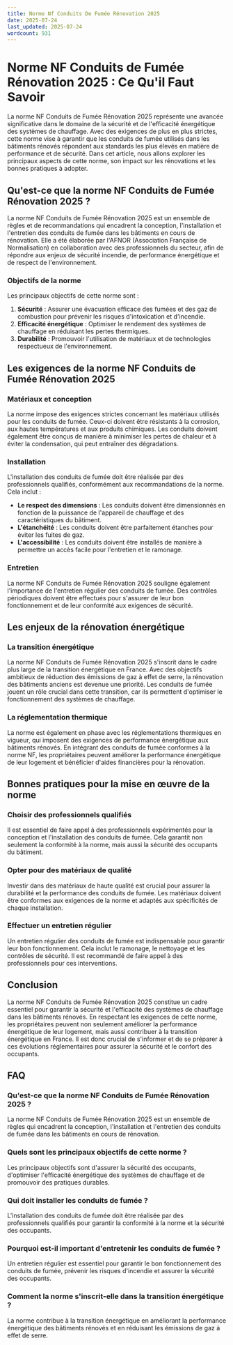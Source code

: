 ```yaml
---
title: Norme Nf Conduits De Fumée Rénovation 2025
date: 2025-07-24
last_updated: 2025-07-24
wordcount: 931
---
```


# Norme NF Conduits de Fumée Rénovation 2025 : Ce Qu'il Faut Savoir

La norme NF Conduits de Fumée Rénovation 2025 représente une avancée significative dans le domaine de la sécurité et de l'efficacité énergétique des systèmes de chauffage. Avec des exigences de plus en plus strictes, cette norme vise à garantir que les conduits de fumée utilisés dans les bâtiments rénovés répondent aux standards les plus élevés en matière de performance et de sécurité. Dans cet article, nous allons explorer les principaux aspects de cette norme, son impact sur les rénovations et les bonnes pratiques à adopter.

## Qu'est-ce que la norme NF Conduits de Fumée Rénovation 2025 ?

La norme NF Conduits de Fumée Rénovation 2025 est un ensemble de règles et de recommandations qui encadrent la conception, l'installation et l'entretien des conduits de fumée dans les bâtiments en cours de rénovation. Elle a été élaborée par l'AFNOR (Association Française de Normalisation) en collaboration avec des professionnels du secteur, afin de répondre aux enjeux de sécurité incendie, de performance énergétique et de respect de l'environnement.

### Objectifs de la norme

Les principaux objectifs de cette norme sont :

1. **Sécurité** : Assurer une évacuation efficace des fumées et des gaz de combustion pour prévenir les risques d'intoxication et d'incendie.
2. **Efficacité énergétique** : Optimiser le rendement des systèmes de chauffage en réduisant les pertes thermiques.
3. **Durabilité** : Promouvoir l'utilisation de matériaux et de technologies respectueux de l'environnement.

## Les exigences de la norme NF Conduits de Fumée Rénovation 2025

### Matériaux et conception

La norme impose des exigences strictes concernant les matériaux utilisés pour les conduits de fumée. Ceux-ci doivent être résistants à la corrosion, aux hautes températures et aux produits chimiques. Les conduits doivent également être conçus de manière à minimiser les pertes de chaleur et à éviter la condensation, qui peut entraîner des dégradations.

### Installation

L'installation des conduits de fumée doit être réalisée par des professionnels qualifiés, conformément aux recommandations de la norme. Cela inclut :

- **Le respect des dimensions** : Les conduits doivent être dimensionnés en fonction de la puissance de l'appareil de chauffage et des caractéristiques du bâtiment.
- **L'étanchéité** : Les conduits doivent être parfaitement étanches pour éviter les fuites de gaz.
- **L'accessibilité** : Les conduits doivent être installés de manière à permettre un accès facile pour l'entretien et le ramonage.

### Entretien

La norme NF Conduits de Fumée Rénovation 2025 souligne également l'importance de l'entretien régulier des conduits de fumée. Des contrôles périodiques doivent être effectués pour s'assurer de leur bon fonctionnement et de leur conformité aux exigences de sécurité.

## Les enjeux de la rénovation énergétique

### La transition énergétique

La norme NF Conduits de Fumée Rénovation 2025 s'inscrit dans le cadre plus large de la transition énergétique en France. Avec des objectifs ambitieux de réduction des émissions de gaz à effet de serre, la rénovation des bâtiments anciens est devenue une priorité. Les conduits de fumée jouent un rôle crucial dans cette transition, car ils permettent d'optimiser le fonctionnement des systèmes de chauffage.

### La réglementation thermique

La norme est également en phase avec les réglementations thermiques en vigueur, qui imposent des exigences de performance énergétique aux bâtiments rénovés. En intégrant des conduits de fumée conformes à la norme NF, les propriétaires peuvent améliorer la performance énergétique de leur logement et bénéficier d'aides financières pour la rénovation.

## Bonnes pratiques pour la mise en œuvre de la norme

### Choisir des professionnels qualifiés

Il est essentiel de faire appel à des professionnels expérimentés pour la conception et l'installation des conduits de fumée. Cela garantit non seulement la conformité à la norme, mais aussi la sécurité des occupants du bâtiment.

### Opter pour des matériaux de qualité

Investir dans des matériaux de haute qualité est crucial pour assurer la durabilité et la performance des conduits de fumée. Les matériaux doivent être conformes aux exigences de la norme et adaptés aux spécificités de chaque installation.

### Effectuer un entretien régulier

Un entretien régulier des conduits de fumée est indispensable pour garantir leur bon fonctionnement. Cela inclut le ramonage, le nettoyage et les contrôles de sécurité. Il est recommandé de faire appel à des professionnels pour ces interventions.

## Conclusion

La norme NF Conduits de Fumée Rénovation 2025 constitue un cadre essentiel pour garantir la sécurité et l'efficacité des systèmes de chauffage dans les bâtiments rénovés. En respectant les exigences de cette norme, les propriétaires peuvent non seulement améliorer la performance énergétique de leur logement, mais aussi contribuer à la transition énergétique en France. Il est donc crucial de s'informer et de se préparer à ces évolutions réglementaires pour assurer la sécurité et le confort des occupants.

## FAQ

### Qu'est-ce que la norme NF Conduits de Fumée Rénovation 2025 ?

La norme NF Conduits de Fumée Rénovation 2025 est un ensemble de règles qui encadrent la conception, l'installation et l'entretien des conduits de fumée dans les bâtiments en cours de rénovation.

### Quels sont les principaux objectifs de cette norme ?

Les principaux objectifs sont d'assurer la sécurité des occupants, d'optimiser l'efficacité énergétique des systèmes de chauffage et de promouvoir des pratiques durables.

### Qui doit installer les conduits de fumée ?

L'installation des conduits de fumée doit être réalisée par des professionnels qualifiés pour garantir la conformité à la norme et la sécurité des occupants.

### Pourquoi est-il important d'entretenir les conduits de fumée ?

Un entretien régulier est essentiel pour garantir le bon fonctionnement des conduits de fumée, prévenir les risques d'incendie et assurer la sécurité des occupants.

### Comment la norme s'inscrit-elle dans la transition énergétique ?

La norme contribue à la transition énergétique en améliorant la performance énergétique des bâtiments rénovés et en réduisant les émissions de gaz à effet de serre.